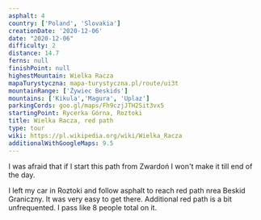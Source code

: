 ```yaml
---
asphalt: 4
country: ['Poland', 'Slovakia']
creationDate: '2020-12-06'
date: "2020-12-06"
difficulty: 2
distance: 14.7
ferns: null
finishPoint: null
highestMountain: Wielka Racza
mapaTurystyczna: mapa-turystyczna.pl/route/ui3t
mountainRange: ['Żywiec Beskids']
mountains: ['Kikula','Magura', 'Uplaz']
parkingCords: goo.gl/maps/Fh9czjJTH2Sit3vx5
startingPoint: Rycerka Górna, Roztoki
title: Wielka Racza, red path
type: tour
wiki: https://pl.wikipedia.org/wiki/Wielka_Racza
additionalWithGoogleMaps: 9.5
---
```


I was afraid that if I start this path from Zwardoń I won't make it till end of the day.

I left my car in Roztoki and follow asphalt to reach red path nrea Beskid Graniczny. It was very easy to get there. Additional red path is a bit unfrequented. I pass like 8 people total on it.
